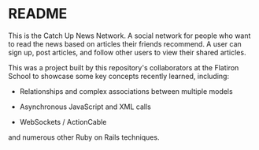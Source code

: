 # README

This is the Catch Up News Network. A social network for people who want to read the news based on articles their friends recommend. A user can sign up, post articles, and follow other users to view their shared articles.

This was a project built by this repository's collaborators at the Flatiron School to showcase some key concepts recently learned, including:

* Relationships and complex associations between multiple models

* Asynchronous JavaScript and XML calls

* WebSockets / ActionCable

and numerous other Ruby on Rails techniques.
